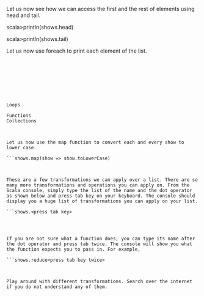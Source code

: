 

Let us now see how we can access the first and the rest of elements using head and tail.

scala>println(shows.head)

scala>println(shows.tail)

 

Let us now use foreach to print each element of the list.

```shows.foreach(println)







 
Loops

Functions
Collections

 

Let us now use the map function to convert each and every show to lower case.

```shows.map(show => show.toLowerCase)

 

These are a few transformations we can apply over a list. There are so many more transformations and operations you can apply on. From the Scala console, simply type the list of the name and the dot operator as shown below and press tab key on your keyboard. The console should display you a huge list of transformations you can apply on your list.

```shows.<press tab key>


 

If you are not sure what a function does, you can type its name after the dot operator and press tab twice. The console will show you what the function expects you to pass in. For example,

```shows.reduce<press tab key twice>



Play around with different transformations. Search over the internet if you do not understand any of them.

